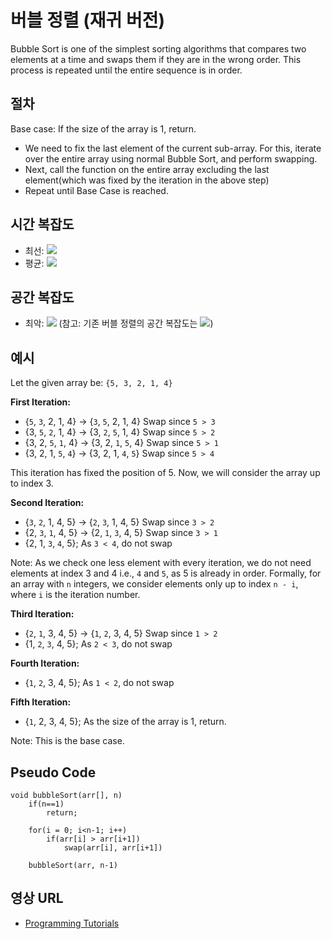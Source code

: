 # 버블 정렬 (재귀 버전)

Bubble Sort is one of the simplest sorting algorithms that compares two elements at a time and swaps them if they are in the wrong order. This process is repeated until the entire sequence is in order.

## 절차

Base case: If the size of the array is 1, return.

- We need to fix the last element of the current sub-array. For this, iterate over the entire array using normal Bubble Sort, and perform swapping.
- Next, call the function on the entire array excluding the last element(which was fixed by the iteration in the above step)
- Repeat until Base Case is reached.

## 시간 복잡도

- 최선: <img src="https://render.githubusercontent.com/render/math?math=O(n)">
- 평균: <img src="https://render.githubusercontent.com/render/math?math=O(n^2)">

## 공간 복잡도

- 최악: <img src="https://render.githubusercontent.com/render/math?math=O(n)"> (참고: 기존 버블 정렬의 공간 복잡도는 <img src="https://render.githubusercontent.com/render/math?math=O(1)">)

## 예시

Let the given array be: `{5, 3, 2, 1, 4}`

**First Iteration:**

- {`5`, `3`, 2, 1, 4} -> {`3`, `5`, 2, 1, 4} Swap since `5 > 3`
- {3, `5`, `2`, 1, 4} -> {3, `2`, `5`, 1, 4} Swap since `5 > 2`
- {3, 2, `5`, `1`, 4} -> {3, 2, `1`, `5`, 4} Swap since `5 > 1`
- {3, 2, 1, `5`, `4`} -> {3, 2, 1, `4`, `5`} Swap since `5 > 4`

This iteration has fixed the position of 5. Now, we will consider the array up to index 3.

**Second Iteration:**

- {`3`, `2`, 1, 4, 5} -> {`2`, `3`, 1, 4, 5} Swap since `3 > 2`
- {2, `3`, `1`, 4, 5} -> {2, `1`, `3`, 4, 5} Swap since `3 > 1`
- {2, 1, `3`, `4`, 5}; As `3 < 4`, do not swap

Note: As we check one less element with every iteration, we do not need elements at index 3 and 4 i.e., `4` and `5`, as 5 is already in order. Formally, for an array with `n` integers, we consider elements only up to index `n - i`, where `i` is the iteration number.

**Third Iteration:**

- {`2`, `1`, 3, 4, 5} -> {`1`, `2`, 3, 4, 5} Swap since `1 > 2`
- {1, `2`, `3`, 4, 5}; As `2 < 3`, do not swap

**Fourth Iteration:**

- {`1`, `2`, 3, 4, 5}; As `1 < 2`, do not swap

**Fifth Iteration:**

- {`1`, 2, 3, 4, 5}; As the size of the array is 1, return.

Note: This is the base case.

## Pseudo Code

```
void bubbleSort(arr[], n)
    if(n==1)
        return;

    for(i = 0; i<n-1; i++)
        if(arr[i] > arr[i+1])
            swap(arr[i], arr[i+1])

    bubbleSort(arr, n-1)
```

## 영상 URL

- [Programming Tutorials](https://www.youtube.com/watch?v=gDMDVLBfCI0)
